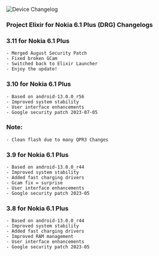 ![Device Changelog](https://i.imgur.com/C0Wcdr5.png)

### Project Elixir for Nokia 6.1 Plus (DRG) Changelogs

### 3.11 for Nokia 6.1 Plus
```
- Merged August Security Patch
- Fixed broken GCam
- Switched back to Elixir Launcher
- Enjoy the update!
```

### 3.10 for Nokia 6.1 Plus
```
- Based on android-13.0.0_r56
- Improved system stability
- User interface enhancements
- Google security patch 2023-07-05
```
### Note:
```
- Clean flash due to many QPR3 Changes
```
### 3.9 for Nokia 6.1 Plus
```
- Based on android-13.0.0_r44
- Improved system stability
- Added fast charging drivers
- Gcam fix = surprise
- User interface enhancements
- Google security patch 2023-05
```

### 3.8 for Nokia 6.1 Plus
```
- Based on android-13.0.0_r44
- Improved system stability
- Added fast charging drivers
- Improved RAM management
- User interface enhancements
- Google security patch 2023-05
```

